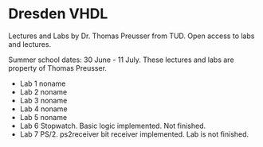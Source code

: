 Dresden VHDL
===========

Lectures and Labs by Dr. Thomas Preusser from TUD.
Open access to labs and lectures.

Summer school dates: 30 June - 11 July.
These lectures and labs are property of Thomas Preusser.

  - Lab 1 noname
  - Lab 2 noname
  - Lab 3 noname
  - Lab 4 noname
  - Lab 5 noname
  - Lab 6 Stopwatch. Basic logic implemented. Not finished.
  - Lab 7 PS/2. ps2receiver bit receiver implemented. Lab is not finished.
